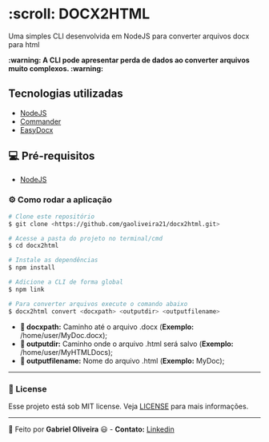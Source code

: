 <p>
  <h1>:scroll: DOCX2HTML</h1>
  <p>Uma simples CLI desenvolvida em NodeJS para converter arquivos docx para html</p>
  <b>:warning: A CLI pode apresentar perda de dados ao converter arquivos muito complexos. :warning:</b>
</p>

## Tecnologias utilizadas

- [NodeJS](https://nodejs.org/en/)
- [Commander](https://github.com/tj/commander.js/#installation)
- [EasyDocx](https://www.npmjs.com/package/node-easy-docx)

## :computer: Pré-requisitos

- [NodeJS](https://nodejs.org/en/)

### ⚙️ Como rodar a aplicação

```bash
# Clone este repositório
$ git clone <https://github.com/gaoliveira21/docx2html.git>

# Acesse a pasta do projeto no terminal/cmd
$ cd docx2html

# Instale as dependências
$ npm install

# Adicione a CLI de forma global
$ npm link

# Para converter arquivos execute o comando abaixo
$ docx2html convert <docxpath> <outputdir> <outputfilename>

```

- **:paperclip: docxpath:** Caminho até o arquivo .docx (**Exemplo:** /home/user/MyDoc.docx);
- **:open_file_folder: outputdir:** Caminho onde o arquivo .html será salvo (**Exemplo:** /home/user/MyHTMLDocs);
- **:bookmark_tabs: outputfilename:** Nome do arquivo .html (**Exemplo:** MyDoc);

---

### :memo: License
Esse projeto está sob MIT license. Veja [LICENSE](https://github.com/gaoliveira21/bootcamp-gostack-fastfeet-api/blob/master/LICENSE.md) para mais informações.

---

:construction_worker: Feito por **Gabriel Oliveira** :smiley: - **Contato:** <a href="https://www.linkedin.com/in/gabriel-jos%C3%A9-de-oliveira-633962197/">Linkedin</a>
